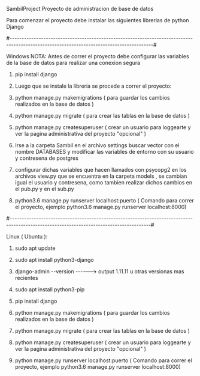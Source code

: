 SambilProject
Proyecto de administracion de base de datos

Para comenzar el proyecto debe instalar las siguientes librerias de python Django

#-----------------------------------------------------------------------------------------------------------------------------------------#

Windows 
  NOTA: Antes de correr el proyecto debe configurar las variables de la base de datos para realizar una conexion segura
  
1)  pip install django

2)  Luego que se instale la libreria se procede a correr el proyecto:

3)  python manage.py makemigrations ( para guardar los cambios realizados en la base de datos )

4)  python manage.py migrate ( para crear las tablas en la base de datos )

5)  python manage.py createsuperuser ( crear un usuario para loggearte y ver la pagina administrativa del proyecto "opcional" )

6) Irse a la carpeta Sambil en el archivo settings buscar vector con el nombre DATABASES y modificar las variables de entorno con su usuario y contresena de postgres

7) configurar dichas variables que hacen llamados con psycopg2 en los archivos view.py que se encuentra en la carpeta models , se cambian igual el usuario y contresena, como tambien realizar dichos cambios en el pub.py y en el sub.py 

8)  python3.6 manage.py runserver localhost:puerto ( Comando para correr el proyecto, ejemplo python3.6 manage.py runserver localhost:8000)

#----------------------------------------------------------------------------------------------------------------------------------------#

Linux ( Ubuntu ):

1)  sudo apt update

2)  sudo apt install python3-django

3)  django-admin --version ------> output 1.11.11 u otras versionas mas recientes

4)  sudo apt install python3-pip

5)  pip install django

6)  python manage.py makemigrations ( para guardar los cambios realizados en la base de datos )

7)  python manage.py migrate ( para crear las tablas en la base de datos )

8)  python manage.py createsuperuser ( crear un usuario para loggearte y ver la pagina administrativa del proyecto "opcional" )

9)  python manage.py runserver localhost:puerto ( Comando para correr el proyecto, ejemplo python3.6 manage.py runserver localhost:8000)

